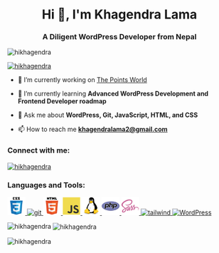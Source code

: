 <h1 align="center">Hi 👋, I'm Khagendra Lama</h1>
<h3 align="center">A Diligent WordPress Developer from Nepal</h3>

<p align="left"> <img src="https://komarev.com/ghpvc/?username=hikhagendra&label=Profile%20views&color=0e75b6&style=flat" alt="hikhagendra" /> </p>

<p align="left"> <a href="https://github.com/ryo-ma/github-profile-trophy"><img src="https://github-profile-trophy.vercel.app/?username=hikhagendra" alt="hikhagendra" /></a> </p>

- 🔭 I’m currently working on [The Points World](https://thepointsworld.com/)

- 🌱 I’m currently learning **Advanced WordPress Development and Frontend Developer roadmap**

- 💬 Ask me about **WordPress, Git, JavaScript, HTML, and CSS**

- 📫 How to reach me **khagendralama2@gmail.com**

<h3 align="left">Connect with me:</h3>
<p align="left">
<a href="https://linkedin.com/in/hikhagendra" target="blank"><img align="center" src="https://raw.githubusercontent.com/rahuldkjain/github-profile-readme-generator/master/src/images/icons/Social/linked-in-alt.svg" alt="hikhagendra" height="30" width="40" /></a>
</p>

<h3 align="left">Languages and Tools:</h3>
<p align="left"> <a href="https://www.w3schools.com/css/" target="_blank" rel="noreferrer"> <img src="https://raw.githubusercontent.com/devicons/devicon/master/icons/css3/css3-original-wordmark.svg" alt="css3" width="40" height="40"/> </a> <a href="https://git-scm.com/" target="_blank" rel="noreferrer"> <img src="https://www.vectorlogo.zone/logos/git-scm/git-scm-icon.svg" alt="git" width="40" height="40"/> </a> <a href="https://www.w3.org/html/" target="_blank" rel="noreferrer"> <img src="https://raw.githubusercontent.com/devicons/devicon/master/icons/html5/html5-original-wordmark.svg" alt="html5" width="40" height="40"/> </a> <a href="https://developer.mozilla.org/en-US/docs/Web/JavaScript" target="_blank" rel="noreferrer"> <img src="https://raw.githubusercontent.com/devicons/devicon/master/icons/javascript/javascript-original.svg" alt="javascript" width="40" height="40"/> </a> <a href="https://www.linux.org/" target="_blank" rel="noreferrer"> <img src="https://raw.githubusercontent.com/devicons/devicon/master/icons/linux/linux-original.svg" alt="linux" width="40" height="40"/> </a> <a href="https://www.php.net" target="_blank" rel="noreferrer"> <img src="https://raw.githubusercontent.com/devicons/devicon/master/icons/php/php-original.svg" alt="php" width="40" height="40"/> </a> <a href="https://sass-lang.com" target="_blank" rel="noreferrer"> <img src="https://raw.githubusercontent.com/devicons/devicon/master/icons/sass/sass-original.svg" alt="sass" width="40" height="40"/> </a> <a href="https://tailwindcss.com/" target="_blank" rel="noreferrer"> <img src="https://www.vectorlogo.zone/logos/tailwindcss/tailwindcss-icon.svg" alt="tailwind" width="40" height="40"/> </a> <a href="https://wordpress.org/" target="_blank" rel="noreferrer"> <img src="https://cdn-icons-png.flaticon.com/512/59/59137.png" alt="WordPress" width="40" height="40"/> </a> </p>

<p><img align="left" src="https://github-readme-stats.vercel.app/api/top-langs?username=hikhagendra&show_icons=true&locale=en&layout=compact" alt="hikhagendra" /></p>

<p>&nbsp;<img align="center" src="https://github-readme-stats.vercel.app/api?username=hikhagendra&show_icons=true&locale=en" alt="hikhagendra" /></p>

<p><img align="center" src="https://github-readme-streak-stats.herokuapp.com/?user=hikhagendra&" alt="hikhagendra" /></p>
